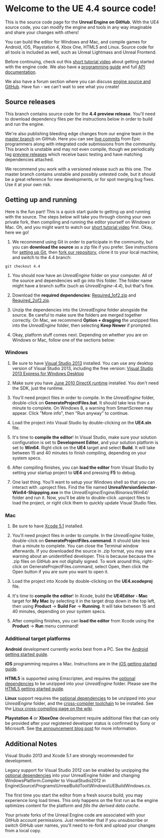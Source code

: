 Welcome to the UE 4.4 source code!
==================================

This is the source code page for the **Unreal Engine on GitHub**.  With the UE4 source code, you can modify the
engine and tools in any way imaginable and share your changes with others!

You can build the editor for Windows and Mac, and compile games for Android, iOS, Playstation 4, Xbox
One, HTML5 and Linux.  Source code for all tools is included as well, such as Unreal Lightmass and Unreal Frontend.

Before continuing, check out this [short tutorial video](http://youtu.be/usjlNHPn-jo) about getting started
with the engine code.  We also have a [programming guide](https://docs.unrealengine.com/latest/INT/Programming/index.html) and
full [API documentation](https://docs.unrealengine.com/latest/INT/API/index.html).

We also have a forum section where you can discuss [engine source and GitHub](https://forums.unrealengine.com/forumdisplay.php?1-Development-Discussion).
Have fun - we can't wait to see what you create!

Source releases
---------------

This branch contains source code for the **4.4 preview release**.  You'll need to download dependency files per the instructions below in order to build and run the engine.

We're also publishing bleeding edge changes from our engine team in the [master branch](https://github.com/EpicGames/UnrealEngine/tree/master) on GitHub.  Here you can 
see [live commits](https://github.com/EpicGames/UnrealEngine/commits/master) from Epic programmers along with integrated code submissions from the community.  This branch is 
unstable and may not even compile, though we periodically tag [preview releases](https://github.com/EpicGames/UnrealEngine/releases/tag/latest-preview) which
receive basic testing and have matching dependencies attached.

We recommend you work with a versioned release such as this one.  The master branch contains unstable and possibly untested code,
but it should be a great reference for new developments, or for spot merging bug fixes.  Use it at your own risk.  




Getting up and running
----------------------

Here is the fun part!  This is a quick start guide to getting up and running with the source.  The steps below will take you through cloning your own private fork, then compiling and 
running the editor yourself on Windows or Mac.  Oh, and you might want to watch our [short tutorial video](http://youtu.be/usjlNHPn-jo)
first.  Okay, here we go!

1. We recommend using Git in order to participate in the community, but you can **download the source** as a zip file if you prefer. See instructions for 
   [setting up Git](http://help.github.com/articles/set-up-git), then [fork our repository](https://help.github.com/articles/fork-a-repo), clone it to your local 
   machine, and switch to the 4.4 branch:
   
```
git checkout 4.4
```	
   
1. You should now have an _UnrealEngine_ folder on your computer.  All of the source and dependencies will go into this folder.  The folder name might 
   have a branch suffix (such as _UnrealEngine-4.4_), but that's fine.

1. Download the **required dependencies**:
   [Required_1of2.zip](https://github.com/EpicGames/UnrealEngine/releases/download/4.4.0-preview/Required_1of2.zip) and
   [Required_2of2.zip](https://github.com/EpicGames/UnrealEngine/releases/download/4.4.0-preview/Required_2of2.zip).

1. Unzip the dependencies into the _UnrealEngine_ folder alongside the source.  Be careful to make sure the folders are merged together 
   correctly.  On Mac, we recommend **Option + dragging** the unzipped files into the _UnrealEngine_ folder, then selecting **Keep Newer** if prompted.

1. Okay, platform stuff comes next.  Depending on whether you are on Windows or Mac, follow one of the sections below:


### Windows

1. Be sure to have [Visual Studio 2013](http://www.microsoft.com/en-us/download/details.aspx?id=40787) installed.  You can use any 
   desktop version of Visual Studio 2013, including the free version:  [Visual Studio 2013 Express for Windows Desktop](http://www.microsoft.com/en-us/download/details.aspx?id=40787)

1. Make sure you have [June 2010 DirectX runtime](http://www.microsoft.com/en-us/download/details.aspx?id=8109) installed.  You don't need the SDK, just the runtime.

1. You'll need project files in order to compile.  In the _UnrealEngine_ folder, double-click on **GenerateProjectFiles.bat**.  It should take less than a minute to complete.  On Windows 8, a warning from SmartScreen may appear.  Click "More info", then "Run anyway" to continue.

1. Load the project into Visual Studio by double-clicking on the **UE4.sln** file.

1. It's time to **compile the editor**!  In Visual Studio, make sure your solution configuration is set to **Development Editor**, and your solution 
   platform is set to **Win64**.  Right click on the **UE4** target and select **Build**.  It will take between 15 and 40 minutes to finish compiling,
   depending on your system specs.

1. After compiling finishes, you can **load the editor** from Visual Studio by setting your startup project to **UE4** and pressing **F5** to debug.

1. One last thing.  You'll want to setup your Windows shell so that you can interact with .uproject files.  Find the file named **UnrealVersionSelector-Win64-Shippping.exe** in 
   the _UnrealEngine/Engine/Binaries/Win64/_ folder and run it.  Now, you'll be able to double-click .uproject files to load the project, or right click them to quickly update Visual Studio files.         



### Mac

1. Be sure to have [Xcode 5.1](https://itunes.apple.com/us/app/xcode/id497799835) installed.

1. You'll need project files in order to compile.  In the _UnrealEngine_ folder, double-click on **GenerateProjectFiles.command**.  It should take less than a minute to complete.  You can close the Terminal window afterwards.  If you downloaded the source in .zip format, you may see a warning about an unidentified developer.  This is because because the .zip files on GitHub are not digitally signed.  To work around this, right-click on GenerateProjectFiles.command, select Open, then click the Open button if you are sure you want to open it.

1. Load the project into Xcode by double-clicking on the **UE4.xcodeproj** file.

1. It's time to **compile the editor**!  In Xcode, build the **UE4Editor - Mac** target for **My Mac** by selecting it in the target drop down
   in the top left, then using **Product** -> **Build For** -> **Running**.  It will take between 15 and 40 minutes, depending on your system specs.

1. After compiling finishes, you can **load the editor** from Xcode using the **Product** -> **Run** menu command!



### Additional target platforms

**Android** development currently works best from a PC. See the [Android getting started guide](https://docs.unrealengine.com/latest/INT/Platforms/Android/GettingStarted/).

**iOS** programming requires a Mac. Instructions are in the [iOS getting started guide](https://docs.unrealengine.com/latest/INT/Platforms/iOS/GettingStarted/index.html).

**HTML5** is supported using Emscripten, and requires the [optional dependencies](https://github.com/EpicGames/UnrealEngine/releases/download/4.4.0-preview/Optional.zip) to be unzipped into your _UnrealEngine_ folder. Please see the [HTML5 getting started guide](https://docs.unrealengine.com/latest/INT/Platforms/HTML5/GettingStarted/index.html).

**Linux** support requires the [optional dependencies](https://github.com/EpicGames/UnrealEngine/releases/download/4.4.0-preview/Optional.zip) to be unzipped into your _UnrealEngine_ folder, and the [cross-compiler toolchain](http://cdn.unrealengine.com/qfe/v3_clang-3.3_ld-2.24_glibc-2.12.2.zip) to be installed. See the [Linux cross-compiling page on the wiki](https://wiki.unrealengine.com/Compiling_For_Linux).

**Playstation 4** or **XboxOne** development require additional files that can only be provided after your registered developer status is confirmed by Sony or Microsoft. See [the announcement blog post](https://www.unrealengine.com/blog/playstation-4-and-xbox-one-now-supported) for more information.



Additional Notes
----------------

Visual Studio 2013 and Xcode 5.1 are strongly recommended for development.

Legacy support for Visual Studio 2012 can be enabled by unzipping the [optional dependencies](https://github.com/EpicGames/UnrealEngine/releases/download/4.4.0-preview/Optional.zip) into your UnrealEngine folder
and changing WindowsPlatform.Compiler to VisualStudio2012 in Engine\Source\Programs\UnrealBuildTool\Windows\UEBuildWindows.cs.

The first time you start the editor from a fresh source build, you may experience long load times.  This only happens on the first 
run as the engine optimizes content for the platform and _fills the derived data cache_.

Your private forks of the Unreal Engine code are associated with your GitHub account permissions.  Just remember
that if you unsubscribe or switch GitHub user names, you'll need to re-fork and upload your changes from a local copy. 